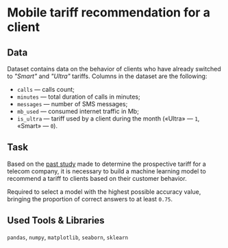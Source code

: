 # Mobile tariff recommendation for a client

## Data

Dataset contains data on the behavior of clients who have already switched to _"Smart"_ and _"Ultra"_ tariffs. Columns in the dataset are the following:

- `сalls` — calls count;
- `minutes` — total duration of calls in minutes;
- `messages` — number of SMS messages;
- `mb_used` — consumed internet traffic in Mb;
- `is_ultra` — tariff used by a client during the month («Ultra» — `1`, «Smart» — `0`).

## Task

Based on the [past study](https://github.com/dstrebkov/data-scientist-plus-projects/tree/main/05-finding-promising-telecom-tariff) made to determine the prospective tariff for a telecom company, it is necessary to build a machine learning model to recommend a tariff to clients based on their customer behavior.

Required to select a model with the highest possible accuracy value, bringing the proportion of correct answers to at least `0.75`.

## Used Tools & Libraries
`pandas`, `numpy`, `matplotlib`, `seaborn`, `sklearn`
